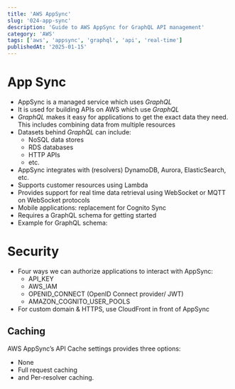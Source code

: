 ```yaml
---
title: 'AWS AppSync'
slug: '024-app-sync'
description: 'Guide to AWS AppSync for GraphQL API management'
category: 'AWS'
tags: ['aws', 'appsync', 'graphql', 'api', 'real-time']
publishedAt: '2025-01-15'
---
```


# App Sync

- AppSync is a managed service which uses *GraphQL*
- It is used for building APIs on AWS which use *GraphQL*
- *GraphQL* makes it easy for applications to get the exact data they need. This includes combining data from multiple resources
- Datasets behind *GraphQL* can include:
  - NoSQL data stores
  - RDS databases
  - HTTP APIs
  - etc.
- AppSync integrates with (resolvers) DynamoDB, Aurora, ElasticSearch, etc.
- Supports customer resources using Lambda
- Provides support for real time data retrieval using WebSocket or MQTT on WebSocket protocols
- Mobile applications: replacement for Cognito Sync
- Requires a GraphQL schema for getting started
- Example for GraphQL schema:

# Security

- Four ways we can authorize applications to interact with AppSync:
  - API_KEY
  - AWS_IAM
  - OPENID_CONNECT (OpenID Connect provider/ JWT)
  - AMAZON_COGNITO_USER_POOLS
- For custom domain & HTTPS, use CloudFront in front of AppSync

## Caching

AWS AppSync’s API Cache settings provides three options:

- None
- Full request caching
- and Per-resolver caching.
